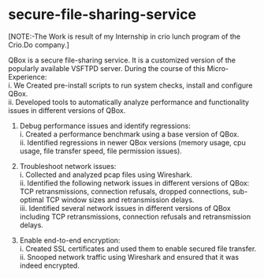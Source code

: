 # secure-file-sharing-service

[NOTE:-The Work is result of my Internship in crio lunch program of the Crio.Do company.]

QBox is a secure file-sharing service. It is a customized version of the popularly available VSFTPD server. During the course of this Micro-Experience:    
  i. We Created pre-install scripts to run system checks, install and configure QBox.    
  ii. Developed tools to automatically analyze performance and functionality issues in different versions of QBox.    

1. Debug performance issues and identify regressions:   
    i. Created a performance benchmark using a base version of QBox.    
    ii. Identified regressions in newer QBox versions (memory usage, cpu usage, file transfer speed, file permission issues).
 
2. Troubleshoot network issues:   
    i. Collected and analyzed pcap files using Wireshark.    
    ii. Identified the following network issues in different versions of QBox: TCP retransmissions, connection refusals, dropped connections, sub-optimal TCP window sizes and retransmission delays.   
    iii. Identified several network issues in different versions of QBox including TCP retransmissions, connection refusals and retransmission delays.   

3. Enable end-to-end encryption:    
    i. Created SSL certificates and used them to enable secured file transfer.   
    ii. Snooped network traffic using Wireshark and ensured that it was indeed encrypted.   
